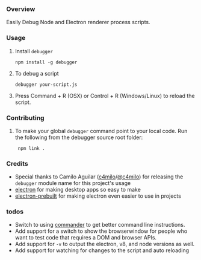 ### Overview
Easily Debug Node and Electron renderer process scripts.

### Usage

 1. Install ```debugger```

        npm install -g debugger

 2. To debug a script

        debugger your-script.js

 3. Press Command + R (OSX) or Control + R (Windows/Linux) to reload the script.

### Contributing

1. To make your global ```debugger``` command point to your local code. Run the following from the
debugger source root folder:

        npm link .

### Credits
  - Special thanks to Camilo Aguilar ([c4milo](https://github.com/c4milo)/[@c4milo](https://twitter.com/c4milo)) for releasing the ```debugger``` module name for this project's usage
  - [electron](http://electron.atom.io/) for making desktop apps so easy to make
  - [electron-prebuilt](https://www.npmjs.com/package/electron-prebuilt) for making electron even easier to use in projects

### todos
  - Switch to using [commander](https://www.npmjs.com/package/commander) to get better command line instructions.
  - Add support for a switch to show the browserwindow for people who want to test code that requires a DOM and browser APIs.
  - Add support for `-v` to output the electron, v8, and node versions as well.
  - Add support for watching for changes to the script and auto reloading
